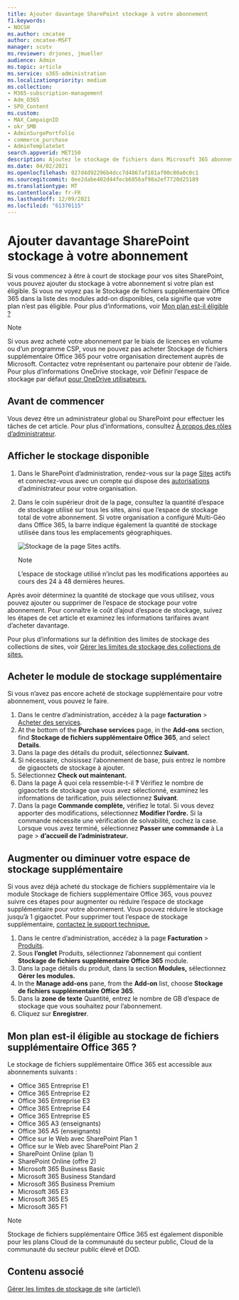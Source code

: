 ```yaml
---
title: Ajouter davantage SharePoint stockage à votre abonnement
f1.keywords:
- NOCSH
ms.author: cmcatee
author: cmcatee-MSFT
manager: scotv
ms.reviewer: drjones, jmueller
audience: Admin
ms.topic: article
ms.service: o365-administration
ms.localizationpriority: medium
ms.collection:
- M365-subscription-management
- Adm_O365
- SPO_Content
ms.custom:
- MAX_CampaignID
- okr_SMB
- AdminSurgePortfolio
- commerce_purchase
- AdminTemplateSet
search.appverid: MET150
description: Ajoutez le stockage de fichiers dans Microsoft 365 abonnement. Avec un stockage de fichiers supplémentaire, vous pouvez stocker davantage de contenu dans SharePoint.
ms.date: 04/02/2021
ms.openlocfilehash: 027d4d92296b4dcc7d4867af101af00c80a0c0c1
ms.sourcegitcommit: 0ee2dabe402d44fecb6856af98a2ef7720d25189
ms.translationtype: MT
ms.contentlocale: fr-FR
ms.lasthandoff: 12/09/2021
ms.locfileid: "61370115"
---
```

# <a name="add-more-sharepoint-storage-to-your-subscription"></a>Ajouter davantage SharePoint stockage à votre abonnement
Si vous commencez à être à court de stockage pour vos sites SharePoint, vous pouvez ajouter du stockage à votre abonnement si votre plan est éligible. Si vous ne voyez  pas le Stockage de fichiers supplémentaire Office 365 dans la liste des modules add-on disponibles, cela signifie que votre plan n’est pas éligible. Pour plus d’informations, voir [Mon plan est-il éligible ?](#is-my-plan-eligible-for-office-365-extra-file-storage)

> [!NOTE]
> Si vous avez acheté votre abonnement par le biais de  licences en volume ou d’un programme CSP, vous ne pouvez pas acheter Stockage de fichiers supplémentaire Office 365 pour votre organisation directement auprès de Microsoft. Contactez votre représentant ou partenaire pour obtenir de l’aide.
> Pour plus d’informations OneDrive stockage, voir Définir l’espace de stockage par défaut [pour OneDrive utilisateurs.](/onedrive/set-default-storage-space)

## <a name="before-you-begin"></a>Avant de commencer

Vous devez être un administrateur global ou SharePoint pour effectuer les tâches de cet article. Pour plus d’informations, consultez [À propos des rôles d’administrateur](../admin/add-users/about-admin-roles.md).

## <a name="view-available-storage"></a>Afficher le stockage disponible

1. Dans le SharePoint d’administration, rendez-vous sur la page <a href="https://admin.microsoft.com/sharepoint?page=siteManagement&modern=true" target="_blank">Sites</a> actifs et connectez-vous avec un compte qui dispose des [autorisations](/sharepoint/sharepoint-admin-role) d’administrateur pour votre organisation.

2. Dans le coin supérieur droit de la page, consultez la quantité d’espace de stockage utilisé sur tous les sites, ainsi que l’espace de stockage total de votre abonnement. Si votre organisation a configuré Multi-Géo dans Office 365, la barre indique également la quantité de stockage utilisée dans tous les emplacements géographiques.

   ![Stockage de la page Sites actifs.](/sharepoint/sharepointonline/media/active-sites-storage-bar.png)

   > [!NOTE]
   > L’espace de stockage utilisé n’inclut pas les modifications apportées au cours des 24 à 48 dernières heures.

Après avoir déterminez la quantité de stockage que vous utilisez, vous pouvez ajouter ou supprimer de l’espace de stockage pour votre abonnement. Pour connaître le coût d’ajout d’espace de stockage, suivez les étapes de cet article et examinez les informations tarifaires avant d’acheter davantage.
  
Pour plus d’informations sur la définition des limites de stockage des collections de sites, voir [Gérer les limites de stockage des collections de sites.](/sharepoint/manage-site-collection-storage-limits)
  
## <a name="buy-the-extra-storage-add-on"></a>Acheter le module de stockage supplémentaire

Si vous n’avez pas encore acheté de stockage supplémentaire pour votre abonnement, vous pouvez le faire.

1. Dans le centre d’administration, accédez à la page **facturation** \> <a href="https://go.microsoft.com/fwlink/p/?linkid=868433" target="_blank">Acheter des services</a>.
2. At the bottom of the **Purchase services** page, in the **Add-ons** section, find **Stockage de fichiers supplémentaire Office 365**, and select **Details**.
3. Dans la page des détails du produit, sélectionnez **Suivant.**
4. Si nécessaire, choisissez l’abonnement de base, puis entrez le nombre de gigaoctets de stockage à ajouter.
5. Sélectionnez **Check out maintenant.**
6. Dans la page À quoi cela ressemble-t-il **?** Vérifiez le nombre de gigaoctets de stockage que vous avez sélectionné, examinez les informations de tarification, puis sélectionnez **Suivant**.
7. Dans la page **Commande complète,** vérifiez le total. Si vous devez apporter des modifications, sélectionnez **Modifier l’ordre.** Si la commande nécessite une vérification de solvabilité, cochez la case. Lorsque vous avez terminé, sélectionnez **Passer une commande** à La page \> **d’accueil de l’administrateur.**

## <a name="increase-or-decrease-your-extra-storage"></a>Augmenter ou diminuer votre espace de stockage supplémentaire

Si vous avez déjà acheté du  stockage de fichiers supplémentaire via le module Stockage de fichiers supplémentaire Office 365, vous pouvez suivre ces étapes pour augmenter ou réduire l’espace de stockage supplémentaire pour votre abonnement. Vous pouvez réduire le stockage jusqu’à 1 gigaoctet. Pour supprimer tout l’espace de stockage supplémentaire, [contactez le support technique.](../admin/get-help-support.md)

1. Dans le centre d’administration, accédez à la page **Facturation** \> <a href="https://go.microsoft.com/fwlink/p/?linkid=842054" target="_blank">Produits</a>.
2. Sous **l’onglet** Produits, sélectionnez l’abonnement qui contient **Stockage de fichiers supplémentaire Office 365** module.
3. Dans la page détails du produit, dans la section **Modules,** sélectionnez **Gérer les modules.**
4. In the **Manage add-ons** pane, from the **Add-on** list, choose **Stockage de fichiers supplémentaire Office 365**.
5. Dans la **zone de texte** Quantité, entrez le nombre de GB d’espace de stockage que vous souhaitez pour l’abonnement.
6. Cliquez sur **Enregistrer**.

## <a name="is-my-plan-eligible-for-office-365-extra-file-storage"></a>Mon plan est-il éligible au stockage de fichiers supplémentaire Office 365 ?

Le stockage de fichiers supplémentaire Office 365 est accessible aux abonnements suivants :
  
- Office 365 Entreprise E1
- Office 365 Entreprise E2
- Office 365 Entreprise E3
- Office 365 Entreprise E4
- Office 365 Entreprise E5
- Office 365 A3 (enseignants)
- Office 365 A5 (enseignants)
- Office sur le Web avec SharePoint Plan 1
- Office sur le Web avec SharePoint Plan 2
- SharePoint Online (plan 1)
- SharePoint Online (offre 2)
- Microsoft 365 Business Basic
- Microsoft 365 Business Standard
- Microsoft 365 Business Premium
- Microsoft 365 E3
- Microsoft 365 E5
- Microsoft 365 F1

> [!NOTE]
> Stockage de fichiers supplémentaire Office 365 est également disponible pour les plans Cloud de la communauté du secteur public, Cloud de la communauté du secteur public élevé et DOD.

## <a name="related-content"></a>Contenu associé

[Gérer les limites de stockage de](/sharepoint/manage-site-collection-storage-limits) site (article)\

